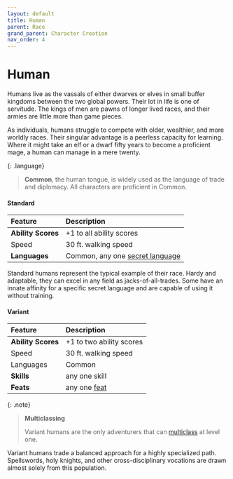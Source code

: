 ```yaml
---
layout: default
title: Human
parent: Race
grand_parent: Character Creation
nav_order: 4
---
```


# Human

Humans live as the vassals of either dwarves or elves in small buffer kingdoms between the two global powers. Their lot in life is one of servitude. The kings of men are pawns of longer lived races, and their armies are little more than game pieces.

As individuals, humans struggle to compete with older, wealthier, and more worldly races. Their singular advantage is a peerless capacity for learning. Where it might take an elf or a dwarf fifty years to become a proficient mage, a human can manage in a mere twenty.

{: .language}
> **Common**, the human tongue, is widely used as the language of trade and diplomacy. All characters are proficient in Common.


#### Standard

| Feature            | Description                                                           |
| :----------------- | :-------------------------------------------------------------------- |
| **Ability Scores** | +1 to all ability scores                                              |
| Speed              | 30 ft. walking speed                                                  |
| **Languages**      | Common, any one [secret language](../../more/languages/secret_languages) |

Standard humans represent the typical example of their race. Hardy and adaptable, they can excel in any field as jacks-of-all-trades. Some have an innate affinity for a specific secret language and are capable of using it without training.


#### Variant

| Feature            | Description                         |
| :----------------- | :---------------------------------- |
| **Ability Scores** | +1 to two ability scores            |
| Speed              | 30 ft. walking speed                |
| Languages          | Common                              |
| **Skills**         | any one skill                       |
| **Feats**          | any one [feat](../../more/feats) |

{: .note}
> **Multiclassing**
> 
> Variant humans are the only adventurers that can [multiclass](../../more/feats/multiclassing) at level one.

Variant humans trade a balanced approach for a highly specialized path. Spellswords, holy knights, and other cross-disciplinary vocations are drawn almost solely from this population.
